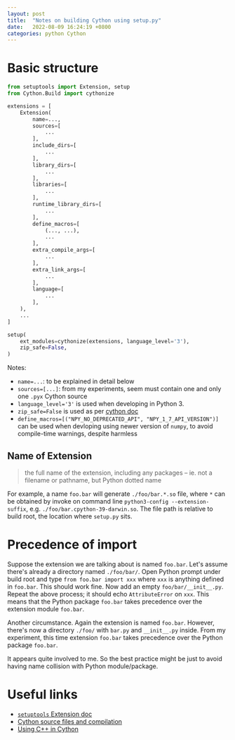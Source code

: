 ```yaml
---
layout: post
title:  "Notes on building Cython using setup.py"
date:   2022-08-09 16:24:19 +0800
categories: python Cython
---
```


# Basic structure

```python
from setuptools import Extension, setup
from Cython.Build import cythonize

extensions = [
    Extension(
        name=...,
        sources=[
            ...
        ],
        include_dirs=[
            ...
        ],
        library_dirs=[
            ...
        ],
        libraries=[
            ...
        ],
        runtime_library_dirs=[
            ...
        ],
        define_macros=[
            (..., ...),
            ...
        ],
        extra_compile_args=[
            ...
        ],
        extra_link_args=[
            ...
        ],
        language=[
            ...
        ],
    ),
    ...
]

setup(
    ext_modules=cythonize(extensions, language_level='3'),
    zip_safe=False,
)
```

Notes:

- `name=...`: to be explained in detail below
- `sources=[...]`: from my experiments, seem must contain one and only one `.pyx` Cython source
- `language_level='3'` is used when developing in Python 3.
- `zip_safe=False` is used as per [cython doc](https://cython.readthedocs.io/en/latest/src/userguide/source_files_and_compilation.html#configuring-the-c-build)
- `define_macros=[("NPY_NO_DEPRECATED_API", "NPY_1_7_API_VERSION")]` can be used when devloping using newer version of `numpy`, to avoid compile-time warnings, despite harmless

## Name of Extension

> the full name of the extension, including any packages – ie. not a filename or pathname, but Python dotted name

For example, a name `foo.bar` will generate `./foo/bar.*.so` file, where `*` can be obtained by  invoke on command line `python3-config --extension-suffix`, e.g. `./foo/bar.cpython-39-darwin.so`.
The file path is relative to build root, the location where `setup.py` sits.

# Precedence of import

Suppose the extension we are talking about is named `foo.bar`.
Let's assume there's already a directory named `./foo/bar/`.
Open Python prompt under build root and type `from foo.bar import xxx` where `xxx` is anything defined in `foo.bar`.
This should work fine.
Now add an empty `foo/bar/__init__.py`.
Repeat the above process; it should echo `AttributeError` on `xxx`.
This means that the Python package `foo.bar` takes precedence over the extension module `foo.bar`.

Another circumstance.
Again the extension is named `foo.bar`.
However, there's now a directory `./foo/` with `bar.py` and `__init__.py` inside.
From my experiment, this time extension `foo.bar` takes precedence over the Python package `foo.bar`.

It appears quite involved to me.
So the best practice might be just to avoid having name collision with Python module/package.

# Useful links

- [`setuptools` Extension doc](https://setuptools.pypa.io/en/latest/userguide/ext_modules.html)
- [Cython source files and compilation](https://cython.readthedocs.io/en/latest/src/userguide/source_files_and_compilation.html)
- [Using C++ in Cython](https://cython.readthedocs.io/en/latest/src/userguide/wrapping_CPlusPlus.html)
